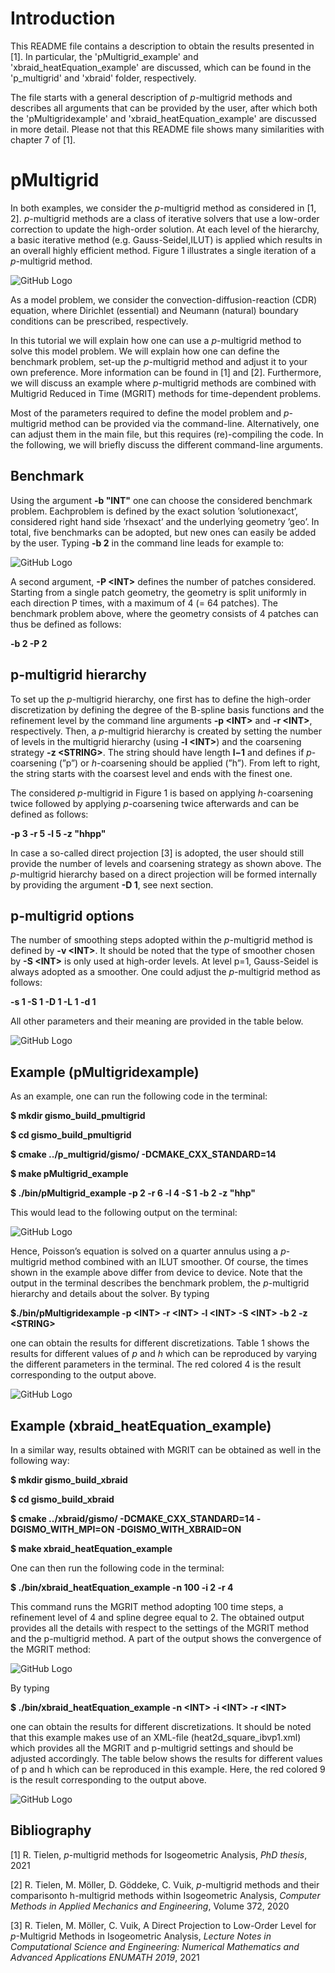 # Introduction
 
This README file contains a description to obtain the results presented in [1]. In particular, the 'pMultigrid_example' and 'xbraid_heatEquation_example' are discussed, which can be found in the 'p_multigrid' and 'xbraid' folder, respectively.  

The file starts with a general description of *p*-multigrid methods and describes all arguments that can be provided by the user, after which both the 'pMultigridexample' and 'xbraid_heatEquation_example' are discussed in more detail. Please not that this README file shows many similarities with chapter 7 of [1].

# pMultigrid
In both examples, we consider the *p*-multigrid method as considered in [1, 2]. *p*-multigrid methods are a class of iterative solvers that use a low-order correction to update the high-order solution.  At each level of the hierarchy, a basic iterative method (e.g.  Gauss-Seidel,ILUT) is applied which results in an overall highly efficient method.  Figure 1 illustrates a single iteration of a *p*-multigrid method.
 
![GitHub Logo](images/p_multigrid.png)
 
As a model problem, we consider the convection-diffusion-reaction (CDR) equation, where  Dirichlet  (essential)  and  Neumann  (natural)  boundary  conditions  can be prescribed,  respectively. 
 
In this tutorial we will explain how one can use a *p*-multigrid method to solve this model problem. We will explain how one can define the benchmark problem, set-up the *p*-multigrid method and adjust it to your own preference. More information can be found in [1] and [2]. Furthermore, we will discuss an example where *p*-multigrid methods are combined with Multigrid Reduced in Time (MGRIT) methods for time-dependent problems. 
 
Most of the parameters required to define the model problem and *p*-multigrid method can be provided via the command-line. Alternatively, one can adjust them in the main file, but this requires (re)-compiling the code. In the following, we will briefly discuss the different command-line arguments.
 
## Benchmark
 
Using the argument **-b "INT"** one can choose the considered benchmark problem.  Eachproblem  is  defined  by  the  exact  solution  ’solutionexact’,  considered  right  hand  side ’rhsexact’ and the underlying geometry ’geo’.  In total, five benchmarks can be adopted, but new ones can easily be added by the user. Typing **-b 2** in the command line leads for example to:
  
![GitHub Logo](images/code.png)
 
A  second  argument, **-P \<INT\>** defines  the  number  of  patches  considered. Starting from a single patch geometry, the geometry is split uniformly in each direction P times, with a maximum of 4 (= 64 patches). The benchmark problem above, where the geometry consists of 4 patches can thus be defined as follows:
  
 **-b 2 -P 2**
 
## p-multigrid hierarchy
  
To set up the *p*-multigrid hierarchy, one first has to define the high-order discretization by  defining  the  degree  of  the  B-spline  basis  functions  and  the  refinement  level  by  the command line  arguments **-p \<INT\>** and **-r \<INT\>**,  respectively. Then, a *p*-multigrid hierarchy  is  created  by  setting  the  number  of  levels  in  the  multigrid  hierarchy  (using **-l \<INT\>**) and the coarsening strategy **-z \<STRING\>**. The string should have length **l−1** and defines if *p*-coarsening (”p”) or *h*-coarsening should be applied (”h”). From left to right, the string starts with the coarsest level and ends with the finest one. 
  
The considered *p*-multigrid in Figure 1 is based on applying *h*-coarsening twice followed by applying *p*-coarsening twice afterwards and can be defined as follows:
  
**-p 3 -r 5 -l 5 -z "hhpp"**
  
In case a so-called direct projection [3] is adopted, the user should still provide the number  of  levels  and  coarsening  strategy  as  shown  above. The *p*-multigrid  hierarchy based on a direct projection will be formed internally by providing the argument **-D 1**, see next section. 
  
## p-multigrid options
 
The  number  of  smoothing  steps  adopted  within  the *p*-multigrid  method  is  defined  by **-v \<INT\>**. It should be noted that the type of smoother chosen by **-S \<INT\>** is only used at high-order levels.  At level p=1, Gauss-Seidel is always adopted as a smoother. One could adjust the *p*-multigrid method as follows:
  
**-s 1 -S 1 -D 1 -L 1 -d 1**
  
All other parameters and their meaning are provided in the table below.
 
  ![GitHub Logo](images/table.png)
  
## Example (pMultigridexample)
  
As an example, one can run the following code in the terminal:

**$ mkdir gismo_build_pmultigrid**

**$ cd gismo_build_pmultigrid**

**$ cmake ../p_multigrid/gismo/ -DCMAKE_CXX_STANDARD=14**

**$ make pMultigrid_example**
 
**$ ./bin/pMultigrid_example -p 2 -r 6 -l 4 -S 1 -b 2 -z "hhp"**
  
This would lead to the following output on the terminal:
  
![GitHub Logo](images/output.png)
  
Hence,  Poisson’s  equation  is  solved  on  a  quarter  annulus  using  a *p*-multigrid  method combined  with  an  ILUT  smoother. Of  course,  the  times  shown  in  the  example  above differ from device to device. Note that the output in the terminal describes the benchmark problem, the *p*-multigrid hierarchy and details about the solver. By typing
  
**$./bin/pMultigridexample -p \<INT\> -r \<INT\> -l \<INT\> -S \<INT\> -b 2 -z \<STRING\>**
  
one can obtain the results for different discretizations. Table 1 shows the results for different values of *p* and *h* which can be reproduced by varying the different parameters in the terminal. The red colored 4 is the result corresponding to the output above.
  
 ![GitHub Logo](images/results.png)
 
 
## Example (xbraid_heatEquation_example)

In a similar way, results obtained with MGRIT can be obtained as well in the following way:

**$ mkdir gismo_build_xbraid**

**$ cd gismo_build_xbraid**

**$ cmake ../xbraid/gismo/ -DCMAKE_CXX_STANDARD=14 -DGISMO_WITH_MPI=ON -DGISMO_WITH_XBRAID=ON**

**$ make xbraid_heatEquation_example**

One can then run the following code in the terminal:

**$ ./bin/xbraid_heatEquation_example -n 100 -i 2 -r 4**

This command runs the MGRIT method adopting 100 time steps, a refinement level of 4 and spline degree equal to 2. The obtained output provides all the details with respect to the settings of the MGRIT method and the p-multigrid method. A part of the output shows the convergence of the MGRIT method:

![GitHub Logo](images/output2.png)

By typing

**$ ./bin/xbraid_heatEquation_example -n \<INT\> -i \<INT\> -r \<INT\>**

one can obtain the results for different discretizations. It should be noted that this example makes use of an XML-file (heat2d_square_ibvp1.xml) which provides all the MGRIT and p-multigrid settings and should be adjusted accordingly. The table below shows the results for different values of p and h which can be reproduced in this example. Here, the red colored 9 is the result corresponding to the output above.

![GitHub Logo](images/results2.png)

 ## Bibliography

 [1]  R. Tielen, *p*-multigrid methods for Isogeometric Analysis, *PhD thesis*, 2021

 [2]  R. Tielen, M. M&ouml;ller, D. G&ouml;ddeke, C. Vuik, *p*-multigrid methods and their comparisonto h-multigrid methods within Isogeometric Analysis, *Computer Methods in Applied Mechanics and Engineering*, Volume 372, 2020
 
 [3]  R. Tielen, M. M&ouml;ller, C. Vuik, A Direct Projection to Low-Order Level for *p*-Multigrid Methods in Isogeometric Analysis, *Lecture  Notes  in  Computational Science and Engineering: Numerical Mathematics and Advanced Applications ENUMATH 2019*, 2021
  
 
 
